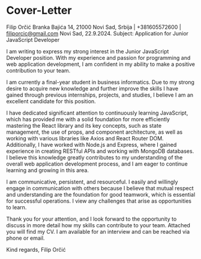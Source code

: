 # Cover-Letter

Filip Orčić
Branka Bajića 14, 21000 Novi Sad, Srbija | +381605572600 | filiporcic@gmail.com
Novi Sad, 22.9.2024.
Subject: Application for Junior JavaScript Developer

I am writing to express my strong interest in the Junior JavaScript Developer position. With my experience and passion for programming and web application development, I am confident in my ability to make a positive contribution to your team.

I am currently a final-year student in business informatics. Due to my strong desire to acquire new knowledge and further improve the skills I have gained through previous internships, projects, and studies, I believe I am an excellent candidate for this position.

I have dedicated significant attention to continuously learning JavaScript, which has provided me with a solid foundation for more efficiently mastering the React library and its key concepts, such as state management, the use of props, and component architecture, as well as working with various libraries like Axios and React Router DOM. Additionally, I have worked with Node.js and Express, where I gained experience in creating RESTful APIs and working with MongoDB databases. I believe this knowledge greatly contributes to my understanding of the overall web application development process, and I am eager to continue learning and growing in this area.

I am communicative, persistent, and resourceful. I easily and willingly engage in communication with others because I believe that mutual respect and understanding are the foundation for good teamwork, which is essential for successful operations. I view any challenges that arise as opportunities to learn.

Thank you for your attention, and I look forward to the opportunity to discuss in more detail how my skills can contribute to your team. Attached you will find my CV. I am available for an interview and can be reached via phone or email.

Kind regards,
Filip Orčić
